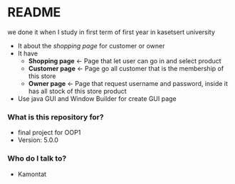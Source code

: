 # README #

we done it when I study in first term of first year in kasetsert university
- It about the *shopping page* for customer or owner
- It have 
  - **Shopping page** <- Page that let user can go in and select product
  - **Customer page** <- Page go all customer that is the membership of this store
  - **Owner page**    <- Page that request username and password, inside it has all stock of this store product
- Use java GUI and Window Builder for create GUI page

### What is this repository for? ###

* final project for OOP1
* Version: 5.0.0

### Who do I talk to? ###

* Kamontat
